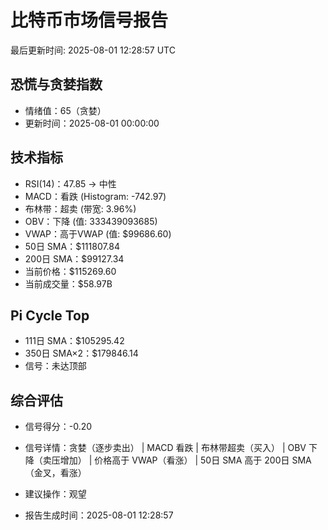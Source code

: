 # 比特币市场信号报告

最后更新时间: 2025-08-01 12:28:57 UTC

## 恐慌与贪婪指数
- 情绪值：65（贪婪）
- 更新时间：2025-08-01 00:00:00

## 技术指标
- RSI(14)：47.85 → 中性
- MACD：看跌 (Histogram: -742.97)
- 布林带：超卖 (带宽: 3.96%)
- OBV：下降 (值: 333439093685)
- VWAP：高于VWAP (值: $99686.60)
- 50日 SMA：$111807.84
- 200日 SMA：$99127.34
- 当前价格：$115269.60
- 当前成交量：$58.97B

## Pi Cycle Top
- 111日 SMA：$105295.42
- 350日 SMA×2：$179846.14
- 信号：未达顶部

## 综合评估
- 信号得分：-0.20
- 信号详情：贪婪（逐步卖出） | MACD 看跌 | 布林带超卖（买入） | OBV 下降（卖压增加） | 价格高于 VWAP（看涨） | 50日 SMA 高于 200日 SMA（金叉，看涨）
- 建议操作：观望

- 报告生成时间：2025-08-01 12:28:57